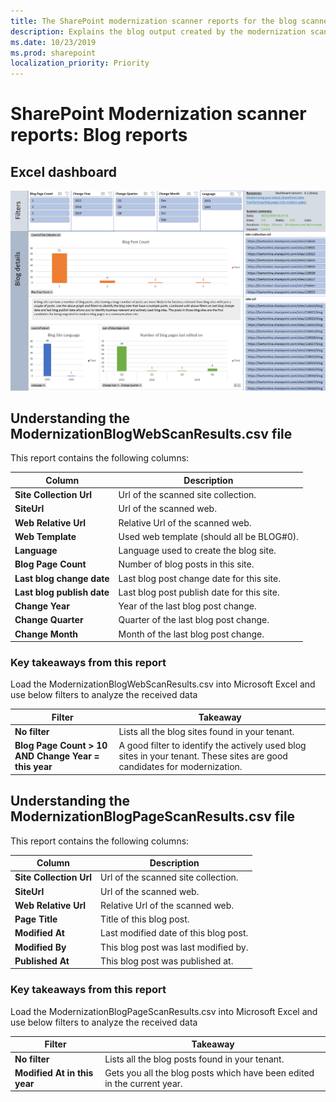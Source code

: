```yaml
---
title: The SharePoint modernization scanner reports for the blog scanner mode
description: Explains the blog output created by the modernization scanner
ms.date: 10/23/2019
ms.prod: sharepoint
localization_priority: Priority
---
```


# SharePoint Modernization scanner reports: Blog reports

## Excel dashboard

![Blog dashboard](media/modernize/excel_blogusage.png)

## Understanding the ModernizationBlogWebScanResults.csv file

This report contains the following columns:

Column | Description
---------|----------
**Site Collection Url** | Url of the scanned site collection.
**SiteUrl** | Url of the scanned web.
**Web Relative Url** | Relative Url of the scanned web.
**Web Template** | Used web template (should all be BLOG#0).
**Language** | Language used to create the blog site.
**Blog Page Count** | Number of blog posts in this site.
**Last blog change date** | Last blog post change date for this site.
**Last blog publish date** | Last blog post publish date for this site.
**Change Year** | Year of the last blog post change.
**Change Quarter** | Quarter of the last blog post change.
**Change Month** | Month of the last blog post change.

### Key takeaways from this report ###

Load the ModernizationBlogWebScanResults.csv into Microsoft Excel and use below filters to analyze the received data

Filter | Takeaway
---------|----------
**No filter** | Lists all the blog sites found in your tenant.
**Blog Page Count > 10 AND Change Year = this year** | A good filter to identify the actively used blog sites in your tenant. These sites are good candidates for modernization.

## Understanding the ModernizationBlogPageScanResults.csv file

This report contains the following columns:

Column | Description
---------|----------
**Site Collection Url** | Url of the scanned site collection.
**SiteUrl** | Url of the scanned web.
**Web Relative Url** | Relative Url of the scanned web.
**Page Title** | Title of this blog post.
**Modified At** | Last modified date of this blog post.
**Modified By** | This blog post was last modified by.
**Published At** | This blog post was published at.

### Key takeaways from this report ###

Load the ModernizationBlogPageScanResults.csv into Microsoft Excel and use below filters to analyze the received data

Filter | Takeaway
---------|----------
**No filter** | Lists all the blog posts found in your tenant.
**Modified At in this year** | Gets you all the blog posts which have been edited in the current year.
